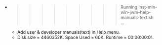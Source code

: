 * >>>>>>>>> Running inst-min-win-jwm-help-manuals-text.sh ...
  * Add user & developer manuals(text) in Help menu.
  * Disk size = 4460352K. Space Used = 60K. Runtime = 00:00:00:01.

